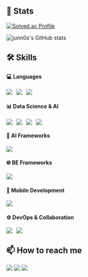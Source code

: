 ## 🏅 Stats
[![Solved.ac Profile](http://mazassumnida.wtf/api/v2/generate_badge?boj=gray1735)](https://solved.ac/gray1735/)

![junn0s's GitHub stats](https://github-readme-stats.vercel.app/api?username=junn0s&show_icons=true&theme=radical&hide_rank=true)



## 🛠️ Skills

#### 💻 Languages
<div style="display:flex;gap:10px;flex-wrap:wrap;">
  <img src="https://img.shields.io/badge/Python-3776AB?style=flat&logo=Python&logoColor=white">
  <img src="https://img.shields.io/badge/C++-00599C?style=flat&logo=Cplusplus&logoColor=white">
  <img src="https://img.shields.io/badge/C-A8B9CC?style=flat&logo=C&logoColor=white">
</div>

#### 📊 Data Science & AI
<div style="display:flex;gap:10px;flex-wrap:wrap;">
  <img src="https://img.shields.io/badge/Numpy-013243?style=flat&logo=numpy&logoColor=white">
  <img src="https://img.shields.io/badge/Pandas-150458?style=flat&logo=pandas&logoColor=white">
  <img src="https://img.shields.io/badge/PyTorch-EE4C2C?style=flat&logo=PyTorch&logoColor=white">
  <img src="https://img.shields.io/badge/TensorFlow-FF6F00?style=flat&logo=TensorFlow&logoColor=white">
</div>

#### 🔗 AI Frameworks
<div style="display:flex;gap:10px;flex-wrap:wrap;">
  <img src="https://img.shields.io/badge/Langchain-1C3C3C?style=flat&logo=Langchain&logoColor=white">
</div>

#### 🌐 BE Frameworks
<div style="display:flex;gap:10px;flex-wrap:wrap;">
  <img src="https://img.shields.io/badge/FastAPI-009688?style=flat&logo=FastAPI&logoColor=white">
</div>

#### 📱 Mobile Development
<div style="display:flex;gap:10px;flex-wrap:wrap;">
  <img src="https://img.shields.io/badge/Android%20Studio-3DDC84?style=flat&logo=androidstudio&logoColor=white">
</div>

#### ⚙️ DevOps & Collaboration
<div style="display:flex;gap:10px;flex-wrap:wrap;">
  <img src="https://img.shields.io/badge/Git-F05032?style=flat&logo=git&logoColor=white">
  <img src="https://img.shields.io/badge/GitHub-181717?style=flat&logo=github&logoColor=white">
</div>



## 📫 How to reach me
<p align="left">
  <a href="mailto:freefree9758@gmail.com"><img src="https://img.shields.io/badge/Email-freefree9758@gmail.com-D14836?style=flat-square&logo=gmail&logoColor=white"/></a>
  <a href="https://go-to-west.tistory.com"><img src="https://img.shields.io/badge/Tistory-Blog-000000?style=flat-square&logo=tistory&logoColor=white"/></a>
  <a href="https://instagram.com/junn._s"><img src="https://img.shields.io/badge/Instagram-junn._s-E4405F?style=flat-square&logo=instagram&logoColor=white"/></a>
</p>
